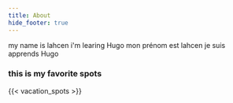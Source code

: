 ```yaml
---
title: About
hide_footer: true
---
```


my name is lahcen i'm learing Hugo
mon prénom est lahcen je suis apprends Hugo

### this is my favorite spots
{{< vacation_spots >}}